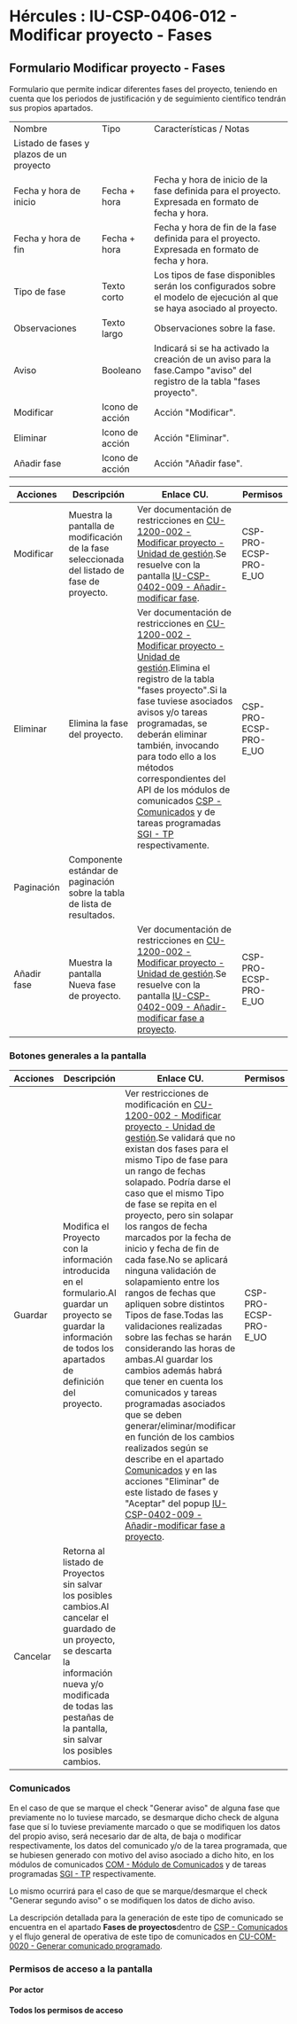 # Hércules : IU\-CSP\-0406\-012 \- Modificar proyecto \- Fases



## Formulario Modificar proyecto \- Fases

Formulario que permite indicar diferentes fases del proyecto, teniendo en cuenta que los periodos de justificación y de seguimiento científico tendrán sus propios apartados.



|  | | |
| --- | --- | --- |
| Nombre | Tipo | Características / Notas |
| Listado de fases y plazos de un proyecto | | |
| Fecha y hora de inicio | Fecha \+ hora | Fecha y hora de inicio de la fase definida para el proyecto. Expresada en formato de fecha y hora. |
| Fecha y hora de fin | Fecha \+ hora | Fecha y hora de fin de la fase definida para el proyecto. Expresada en formato de fecha y hora. |
| Tipo de fase | Texto corto | Los tipos de fase disponibles serán los configurados sobre el modelo de ejecución al que se haya asociado al proyecto. |
| Observaciones | Texto largo | Observaciones sobre la fase. |
| Aviso | Booleano | Indicará si se ha activado la creación de un aviso para la fase.Campo "aviso" del registro de la tabla "fases proyecto". |
| Modificar | Icono de acción | Acción "Modificar". |
| Eliminar | Icono de acción | Acción "Eliminar". |
| Añadir fase | Icono de acción | Acción "Añadir fase". |



| Acciones | Descripción | Enlace CU. | Permisos |
| --- | --- | --- | --- |
| Modificar | Muestra la pantalla de modificación de la fase seleccionada del listado de fase de proyecto. | Ver documentación de restricciones en [CU\-1200\-002 \- Modificar proyecto \- Unidad de gestión](https://confluence.um.es/confluence/pages/viewpage.action?pageId=100764578 "https://confluence.um.es/confluence/pages/viewpage.action?pageId=100764578").Se resuelve con la pantalla [IU\-CSP\-0402\-009 \- Añadir\-modificar fase](/hercules/sgi-sistema-de-gestion-de-investigacion/requisitos-y-analisis-funcional/analisis-funcional-sgi-hercules/csp-modulo-de-convocatorias-ayudas-solicitudes-proyectos-y-contratos-y-grupos-de-investigacion/csp-interfaz-de-usuario/iu-csp-0400-gestion-de-proyectos/iu-csp-0402-009-anadir-modificar-fase-a-proyecto.md "/hercules/sgi-sistema-de-gestion-de-investigacion/requisitos-y-analisis-funcional/analisis-funcional-sgi-hercules/csp-modulo-de-convocatorias-ayudas-solicitudes-proyectos-y-contratos-y-grupos-de-investigacion/csp-interfaz-de-usuario/iu-csp-0400-gestion-de-proyectos/iu-csp-0402-009-anadir-modificar-fase-a-proyecto.md"). | CSP\-PRO\-ECSP\-PRO\-E\_UO |
| Eliminar | Elimina la fase del proyecto. | Ver documentación de restricciones en [CU\-1200\-002 \- Modificar proyecto \- Unidad de gestión](https://confluence.um.es/confluence/pages/viewpage.action?pageId=100764578 "https://confluence.um.es/confluence/pages/viewpage.action?pageId=100764578").Elimina el registro de la tabla "fases proyecto".Si la fase tuviese asociados avisos y/o tareas programadas, se deberán eliminar también, invocando para todo ello a los métodos correspondientes del API de los módulos de comunicados [CSP \- Comunicados](https://confluence.um.es/confluence/display/HERCULES/CSP+-+Comunicados "https://confluence.um.es/confluence/display/HERCULES/CSP+-+Comunicados") y de tareas programadas [SGI \- TP](https://confluence.um.es/confluence/display/HERCULES/SGI+-+TP "https://confluence.um.es/confluence/display/HERCULES/SGI+-+TP") respectivamente. | CSP\-PRO\-ECSP\-PRO\-E\_UO |
| Paginación | Componente estándar de paginación sobre la tabla de lista de resultados. |  |  |
| Añadir fase | Muestra la pantalla Nueva fase de proyecto. | Ver documentación de restricciones en [CU\-1200\-002 \- Modificar proyecto \- Unidad de gestión](https://confluence.um.es/confluence/pages/viewpage.action?pageId=100764578 "https://confluence.um.es/confluence/pages/viewpage.action?pageId=100764578").Se resuelve con la pantalla [IU\-CSP\-0402\-009 \- Añadir\-modificar fase a proyecto](/hercules/sgi-sistema-de-gestion-de-investigacion/requisitos-y-analisis-funcional/analisis-funcional-sgi-hercules/csp-modulo-de-convocatorias-ayudas-solicitudes-proyectos-y-contratos-y-grupos-de-investigacion/csp-interfaz-de-usuario/iu-csp-0400-gestion-de-proyectos/iu-csp-0402-009-anadir-modificar-fase-a-proyecto.md "/hercules/sgi-sistema-de-gestion-de-investigacion/requisitos-y-analisis-funcional/analisis-funcional-sgi-hercules/csp-modulo-de-convocatorias-ayudas-solicitudes-proyectos-y-contratos-y-grupos-de-investigacion/csp-interfaz-de-usuario/iu-csp-0400-gestion-de-proyectos/iu-csp-0402-009-anadir-modificar-fase-a-proyecto.md"). | CSP\-PRO\-ECSP\-PRO\-E\_UO |

### Botones generales a la pantalla



| Acciones | Descripción | Enlace CU. | Permisos |
| --- | --- | --- | --- |
| Guardar | Modifica el Proyecto con la información introducida en el formulario.Al guardar un proyecto se guardar la información de todos los apartados de definición del proyecto. | Ver restricciones de modificación en [CU\-1200\-002 \- Modificar proyecto \- Unidad de gestión](https://confluence.um.es/confluence/pages/viewpage.action?pageId=100764578 "https://confluence.um.es/confluence/pages/viewpage.action?pageId=100764578").Se validará que no existan dos fases para el mismo Tipo de fase para un rango de fechas solapado. Podría darse el caso que el mismo Tipo de fase se repita en el proyecto, pero sin solapar los rangos de fecha marcados por la fecha de inicio y fecha de fin de cada fase.No se aplicará ninguna validación de solapamiento entre los rangos de fechas que apliquen sobre distintos Tipos de fase.Todas las validaciones realizadas sobre las fechas se harán considerando las horas de ambas.Al guardar los cambios además habrá que tener en cuenta los comunicados y tareas programadas asociados que se deben generar/eliminar/modificar en función de los cambios realizados según se describe en el apartado [Comunicados](#IUCSP0406012ModificarproyectoFases-comunicados "#IUCSP0406012ModificarproyectoFases-comunicados") y en las acciones "Eliminar" de este listado de fases y "Aceptar" del popup [IU\-CSP\-0402\-009 \- Añadir\-modificar fase a proyecto](/hercules/sgi-sistema-de-gestion-de-investigacion/requisitos-y-analisis-funcional/analisis-funcional-sgi-hercules/csp-modulo-de-convocatorias-ayudas-solicitudes-proyectos-y-contratos-y-grupos-de-investigacion/csp-interfaz-de-usuario/iu-csp-0400-gestion-de-proyectos/iu-csp-0402-009-anadir-modificar-fase-a-proyecto.md "/hercules/sgi-sistema-de-gestion-de-investigacion/requisitos-y-analisis-funcional/analisis-funcional-sgi-hercules/csp-modulo-de-convocatorias-ayudas-solicitudes-proyectos-y-contratos-y-grupos-de-investigacion/csp-interfaz-de-usuario/iu-csp-0400-gestion-de-proyectos/iu-csp-0402-009-anadir-modificar-fase-a-proyecto.md"). | CSP\-PRO\-ECSP\-PRO\-E\_UO |
| Cancelar | Retorna al listado de Proyectos sin salvar los posibles cambios.Al cancelar el guardado de un proyecto, se descarta la información nueva y/o modificada de todas las pestañas de la pantalla, sin salvar los posibles cambios. |  |  |

### Comunicados

En el caso de que se marque el check "Generar aviso" de alguna fase que previamente no lo tuviese marcado, se desmarque dicho check de alguna fase que sí lo tuviese previamente marcado o que se modifiquen los datos del propio aviso, será necesario dar de alta, de baja o modificar respectivamente, los datos del comunicado y/o de la tarea programada, que se hubiesen generado con motivo del aviso asociado a dicho hito, en los módulos de comunicados [COM \- Módulo de Comunicados](/hercules/sgi-sistema-de-gestion-de-investigacion/requisitos-y-analisis-funcional/analisis-funcional-sgi-hercules/gen-aspectos-generales/com-modulo-de-comunicados/index.md "/hercules/sgi-sistema-de-gestion-de-investigacion/requisitos-y-analisis-funcional/analisis-funcional-sgi-hercules/gen-aspectos-generales/com-modulo-de-comunicados/index.md") y de tareas programadas [SGI \- TP](/hercules/sgi-sistema-de-gestion-de-investigacion/diseno/componentes/sgi-tp/index.md "/hercules/sgi-sistema-de-gestion-de-investigacion/diseno/componentes/sgi-tp/index.md") respectivamente.  


Lo mismo ocurrirá para el caso de que se marque/desmarque el check "Generar segundo aviso" o se modifiquen los datos de dicho aviso.

La descripción detallada para la generación de este tipo de comunicado se encuentra en el apartado **Fases de proyectos**dentro de [CSP \- Comunicados](https://confluence.um.es/confluence/display/HERCULES/CSP+-+Comunicados "https://confluence.um.es/confluence/display/HERCULES/CSP+-+Comunicados") y el flujo general de operativa de este tipo de comunicados en [CU\-COM\-0020 \- Generar comunicado programado](https://confluence.um.es/confluence/display/HERCULES/CU-COM-0020+-+Generar+comunicado+programado "https://confluence.um.es/confluence/display/HERCULES/CU-COM-0020+-+Generar+comunicado+programado").

### Permisos de acceso a la pantalla

#### Por actor

#### Todos los permisos de acceso




